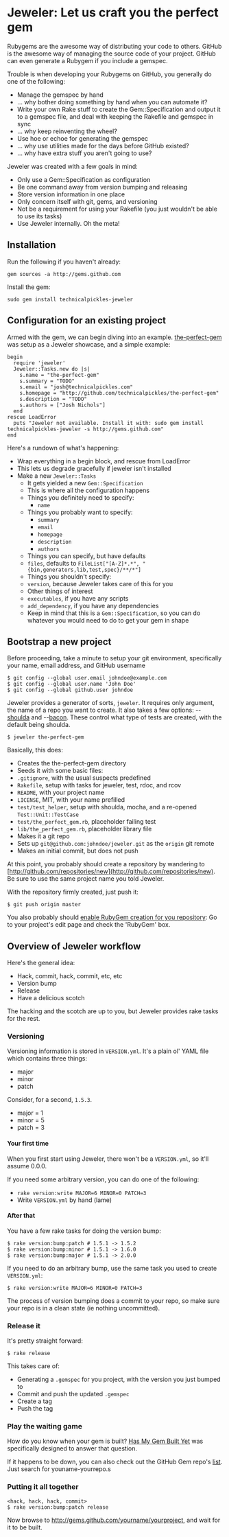 # Jeweler: Let us craft you the perfect gem

Rubygems are the awesome way of distributing your code to others. GitHub is the awesome way of managing the source code of your project. GitHub can even generate a Rubygem if you include a gemspec.

Trouble is when developing your Rubygems on GitHub, you generally do one of the following:

 * Manage the gemspec by hand
  * ... why bother doing something by hand when you can automate it?
 * Write your own Rake stuff to create the Gem::Specification and output it to a gemspec file, and deal with keeping the Rakefile and gemspec in sync
  * ... why keep reinventing the wheel?
 * Use hoe or echoe for generating the gemspec
  * ... why use utilities made for the days before GitHub existed?
  * ... why have extra stuff you aren't going to use?

Jeweler was created with a few goals in mind:

 * Only use a Gem::Specification as configuration
 * Be one command away from version bumping and releasing
 * Store version information in one place
 * Only concern itself with git, gems, and versioning
 * Not be a requirement for using your Rakefile (you just wouldn't be able to use its tasks)
 * Use Jeweler internally. Oh the meta!

## Installation

Run the following if you haven't already:

    gem sources -a http://gems.github.com

Install the gem:

    sudo gem install technicalpickles-jeweler

## Configuration for an existing project

Armed with the gem, we can begin diving into an example. [the-perfect-gem](http://github.com/technicalpickles/the-perfect-gem/tree) was setup as a Jeweler showcase, and a simple example:

    begin
      require 'jeweler'
      Jeweler::Tasks.new do |s|
        s.name = "the-perfect-gem"
        s.summary = "TODO"
        s.email = "josh@technicalpickles.com"
        s.homepage = "http://github.com/technicalpickles/the-perfect-gem"
        s.description = "TODO"
        s.authors = ["Josh Nichols"]
      end
    rescue LoadError
      puts "Jeweler not available. Install it with: sudo gem install technicalpickles-jeweler -s http://gems.github.com"
    end

Here's a rundown of what's happening:

 * Wrap everything in a begin block, and rescue from LoadError
  * This lets us degrade gracefully if jeweler isn't installed
 * Make a new `Jeweler::Tasks`
   * It gets yielded a new `Gem::Specification`
   * This is where all the configuration happens
    * Things you definitely need to specify:
      * `name`
    * Things you probably want to specify:
      * `summary`
      * `email`
      * `homepage`
      * `description`
      * `authors`
    * Things you can specify, but have defaults
     * `files`, defaults to `FileList["[A-Z]*.*", "{bin,generators,lib,test,spec}/**/*"]`
    * Things you shouldn't specify:
     * `version`, because Jeweler takes care of this for you
    * Other things of interest
     * `executables`, if you have any scripts
     * `add_dependency`, if you have any dependencies
    * Keep in mind that this is a `Gem::Specification`, so you can do whatever you would need to do to get your gem in shape

## Bootstrap a new project

Before proceeding, take a minute to setup your git environment, specifically your name, email address, and GitHub username

    $ git config --global user.email johndoe@example.com
    $ git config --global user.name 'John Doe'
    $ git config --global github.user johndoe

Jeweler provides a generator of sorts, `jeweler`. It requires only argument, the name of a repo you want to create. It also takes a few options: --[shoulda](http://github.com/thoughtbot/shoulda) and --[bacon](http://github.com/chneukirchen/bacon/tree/master). These control what type of tests are created, with the default being shoulda.

    $ jeweler the-perfect-gem

Basically, this does:

 * Creates the the-perfect-gem directory
 * Seeds it with some basic files:
  * `.gitignore`, with the usual suspects predefined
  * `Rakefile`, setup with tasks for jeweler, test, rdoc, and rcov
  * `README`, with your project name
  * `LICENSE`, MIT, with your name prefilled
  * `test/test_helper`, setup with shoulda, mocha, and a re-opened `Test::Unit::TestCase`
  * `test/the_perfect_gem.rb`, placeholder failing test
  * `lib/the_perfect_gem.rb`, placeholder library file
 * Makes it a git repo
 * Sets up `git@github.com:johndoe/jeweler.git` as the `origin` git remote
 * Makes an initial commit, but does not push

At this point, you probably should create a repository by wandering to [http://github.com/repositories/new](http://github.com/repositories/new). Be sure to use the same project name you told Jeweler.

With the repository firmly created, just push it:

    $ git push origin master

You also probably should [enable RubyGem creation for you repository](http://github.com/blog/51-github-s-rubygem-server): Go to your project's edit page and check the 'RubyGem' box.

## Overview of Jeweler workflow

Here's the general idea:

 * Hack, commit, hack, commit, etc, etc
 * Version bump
 * Release
 * Have a delicious scotch

The hacking and the scotch are up to you, but Jeweler provides rake tasks for the rest.

### Versioning

Versioning information is stored in `VERSION.yml`. It's a plain ol' YAML file which contains three things:

 * major
 * minor
 * patch

Consider, for a second, `1.5.3`.

 * major = 1
 * minor = 5
 * patch = 3

#### Your first time

When you first start using Jeweler, there won't be a `VERSION.yml`, so it'll assume 0.0.0.

If you need some arbitrary version, you can do one of the following:

 * `rake version:write MAJOR=6 MINOR=0 PATCH=3`
 * Write `VERSION.yml` by hand (lame)


#### After that

You have a few rake tasks for doing the version bump:

    $ rake version:bump:patch # 1.5.1 -> 1.5.2
    $ rake version:bump:minor # 1.5.1 -> 1.6.0
    $ rake version:bump:major # 1.5.1 -> 2.0.0

If you need to do an arbitrary bump, use the same task you used to create `VERSION.yml`:

    $ rake version:write MAJOR=6 MINOR=0 PATCH=3

The process of version bumping does a commit to your repo, so make sure your repo is in a clean state (ie nothing uncommitted).

### Release it

It's pretty straight forward:

    $ rake release

This takes care of:

 * Generating a `.gemspec` for you project, with the version you just bumped to
 * Commit and push the updated `.gemspec`
 * Create a tag
 * Push the tag

### Play the waiting game

How do you know when your gem is built? [Has My Gem Built Yet](http://hasmygembuiltyet.org/) was specifically designed to answer that question.

If it happens to be down, you can also check out the GitHub Gem repo's [list](http://gems.github.com/list). Just search for youname-yourrepo.s

### Putting it all together

    <hack, hack, hack, commit>
    $ rake version:bump:patch release

Now browse to http://gems.github.com/yourname/yourproject, and wait for it to be built.
